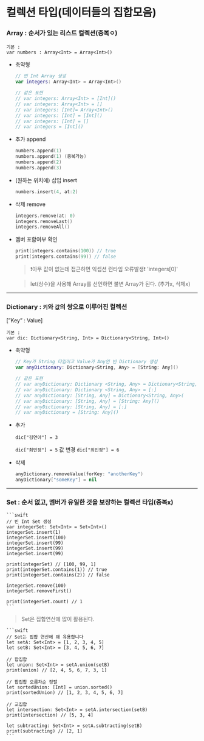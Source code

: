 # 컬렉션 타입(데이터들의 집합모음)
### Array : 순서가 있는 리스트 컬렉션(중복ㅇ)

    기본 :
    var numbers : Array<Int> = Array<Int>()

- 축약형
    
    ```swift
    // 빈 Int Array 생성
    var integers: Array<Int> = Array<Int>()

    // 같은 표현
    // var integers: Array<Int> = [Int]()
    // var integers: Array<Int> = []
    // var integers: [Int]= Array<Int>()
    // var integers: [Int] = [Int]()
    // var integers: [Int] = []
    // var integers = [Int]()
    ```
    
- 추가 append
    
    ```swift
    numbers.append(1)
    numbers.append(1) (중복가능)
    numbers.append(2)
    numbers.append(3)
    ```
    
- (원하는 위치에) 삽입 insert
    
    ```swift
    numbers.insert(4, at:2)
    ```
    
- 삭제 remove

    ```swift
    integers.remove(at: 0)
    integers.removeLast()
    integers.removeAll()
    ```

- 멤버 포함여부 확인

    ```swift
    print(integers.contains(100)) // true
    print(integers.contains(99)) // false
    ```

  > ❗️아무 값이 없는데 접근하면 익셉션 런타임 오류발생❗️
  > 'integers[0]'

  > let(상수)을 사용해 Array를 선언하면 불변 Array가 된다. (추가x, 삭제x)

-------
### Dictionary :  `키`와 `값`의 쌍으로 이루어진 컬렉션

[”Key” : Value]

    기본 : 
    var dic: Dictionary<String, Int> = Dictionary<String, Int>()


- 축약형

    ```swift
    // Key가 String 타입이고 Value가 Any인 빈 Dictionary 생성
    var anyDictionary: Dictionary<String, Any> = [String: Any]()

    // 같은 표현
    // var anyDictionary: Dictionary <String, Any> = Dictionary<String, Any>()
    // var anyDictionary: Dictionary <String, Any> = [:]
    // var anyDictionary: [String, Any] = Dictionary<String, Any>(
    // var anyDictionary: [String, Any] = [String: Any]()
    // var anyDictionary: [String, Any] = [:]
    // var anyDictionary = [String: Any]()
    ```

- 추가
    
    `dic["김연아"] = 3`
    
    `dic["최민정"] = 5`
    값 변경
    `dic["최민정"] = 6`
    
- 삭제
    
    ```swift
    anyDictionary.removeValue(forKey: "anotherKey")
    anyDictionary["someKey"] = nil
    ```
    
-----
### Set : 순서 없고, 멤버가 유일한 것을 보장하는 컬렉션 타입(중복x)


    ```swift
    // 빈 Int Set 생성
    var integerSet: Set<Int> = Set<Int>()
    integerSet.insert(1)
    integerSet.insert(100)
    integerSet.insert(99)
    integerSet.insert(99)
    integerSet.insert(99)

    print(integerSet) // [100, 99, 1]
    print(integerSet.contains(1)) // true
    print(integerSet.contains(2)) // false

    integerSet.remove(100)
    integerSet.removeFirst()

    print(integerSet.count) // 1
    ```


  > Set은 집합연산에 많이 활용된다.


    ```swift
    // Set는 집합 연산에 꽤 유용합니다
    let setA: Set<Int> = [1, 2, 3, 4, 5]
    let setB: Set<Int> = [3, 4, 5, 6, 7]

    // 합집합
    let union: Set<Int> = setA.union(setB)
    print(union) // [2, 4, 5, 6, 7, 3, 1]

    // 합집합 오름차순 정렬
    let sortedUnion: [Int] = union.sorted()
    print(sortedUnion) // [1, 2, 3, 4, 5, 6, 7]

    // 교집합
    let intersection: Set<Int> = setA.intersection(setB)
    print(intersection) // [5, 3, 4]

    let subtracting: Set<Int> = setA.subtracting(setB)
    print(subtracting) // [2, 1]
    ```
    

